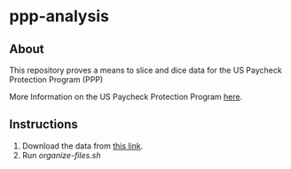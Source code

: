 # ppp-analysis

## About
This repository proves a means to slice and dice data for the US Paycheck Protection Program (PPP)

More Information on the US Paycheck Protection Program [here](https://www.sba.gov/funding-programs/loans/coronavirus-relief-options/paycheck-protection-program#section-header-11).

## Instructions

1. Download the data from [this link](https://sba.app.box.com/s/tvb0v5i57oa8gc6b5dcm9cyw7y2ms6pp).
2. Run *organize-files.sh*
